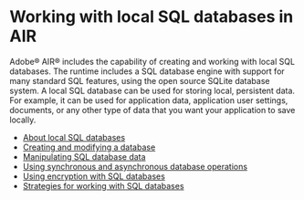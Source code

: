 # Working with local SQL databases in AIR

Adobe® AIR® includes the capability of creating and working with local SQL
databases. The runtime includes a SQL database engine with support for many
standard SQL features, using the open source SQLite database system. A local SQL
database can be used for storing local, persistent data. For example, it can be
used for application data, application user settings, documents, or any other
type of data that you want your application to save locally.

- [About local SQL databases](./about-local-sql-databases.md)
- [Creating and modifying a database](./creating-and-modifying-a-database.md)
- [Manipulating SQL database data](./manipulating-sql-database-data.md)
- [Using synchronous and asynchronous database operations](./using-synchronous-and-asynchronous-database-operations/index.md)
- [Using encryption with SQL databases](./using-encryption-with-sql-databases.md)
- [Strategies for working with SQL databases](./strategies-for-working-with-sql-databases.md)
